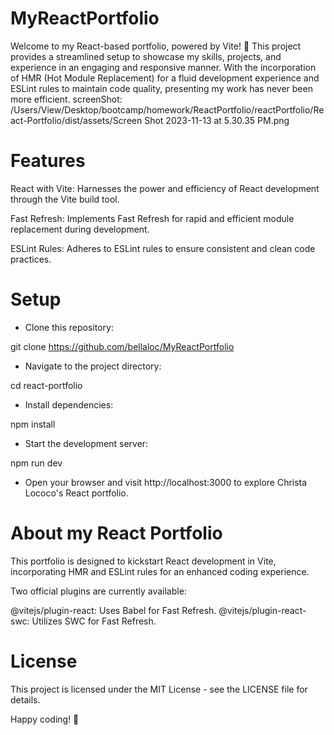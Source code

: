 # MyReactPortfolio

Welcome to my React-based portfolio, powered by Vite! 🚀 This project provides a streamlined setup to showcase my skills, projects, and experience in an engaging and responsive manner. With the incorporation of HMR (Hot Module Replacement) for a fluid development experience and ESLint rules to maintain code quality, presenting my work has never been more efficient.
screenShot: /Users/View/Desktop/bootcamp/homework/ReactPortfolio/reactPortfolio/React-Portfolio/dist/assets/Screen Shot 2023-11-13 at 5.30.35 PM.png

# Features

React with Vite: Harnesses the power and efficiency of React development through the Vite build tool.

Fast Refresh: Implements Fast Refresh for rapid and efficient module replacement during development.

ESLint Rules: Adheres to ESLint rules to ensure consistent and clean code practices.

# Setup

- Clone this repository:

git clone https://github.com/bellaloc/MyReactPortfolio

- Navigate to the project directory:

cd react-portfolio

- Install dependencies:

npm install

- Start the development server:

npm run dev

- Open your browser and visit http://localhost:3000 to explore Christa Lococo's React portfolio.

# About my React Portfolio

This portfolio is designed to kickstart React development in Vite, incorporating HMR and ESLint rules for an enhanced coding experience.

Two official plugins are currently available:

@vitejs/plugin-react: Uses Babel for Fast Refresh.
@vitejs/plugin-react-swc: Utilizes SWC for Fast Refresh.

# License
This project is licensed under the MIT License - see the LICENSE file for details. 

Happy coding! 🌟